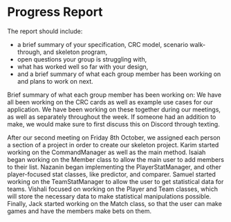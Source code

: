 # Progress Report
The report should include:
- a brief summary of your specification, CRC model, scenario walk-through, and skeleton program,
- open questions your group is struggling with,
- what has worked well so far with your design,
- and a brief summary of what each group member has been working on and plans to work on next.


Brief summary of what each group member has been working on:
We have all been working on the CRC cards as well as example use cases for our application. We have been working on these together during our meetings, as well as separately throughout the week. If someone had an addition to make, we would make sure to first discuss this on Discord through texting.

After our second meeting on Friday 8th October, we assigned each person a section of a project in order to create our skeleton project. Karim started working on the CommandManager as well as the main method. Isaiah began working on the Member class to allow the main user to add members to their list. Nazanin began implementing the PlayerStatManager, and other player-focused stat classes, like predictor, and comparer. Samuel started working on the TeamStatManager to allow the user to get statistical data for teams. Vishali focused on working on the Player and Team classes, which will store the necessary data to make statistical manipulations possible. Finally, Jack started working on the Match class, so that the user can make games and have the members make bets on them.
